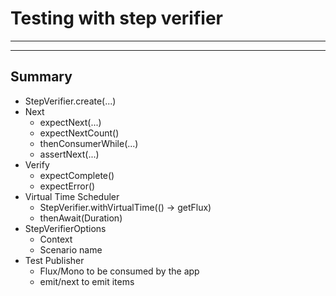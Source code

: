 # Testing with step verifier

---

---

## Summary

- StepVerifier.create(...)
- Next
  - expectNext(...)
  - expectNextCount()
  - thenConsumerWhile(...)
  - assertNext(...)
- Verify
  - expectComplete()
  - expectError()
- Virtual Time Scheduler
  - StepVerifier.withVirtualTime(() -> getFlux)
  - thenAwait(Duration)
- StepVerifierOptions
  - Context
  - Scenario name
- Test Publisher
  - Flux/Mono to be consumed by the app
  - emit/next to emit items